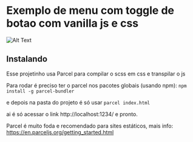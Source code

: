 # Exemplo de menu com toggle de botao com vanilla js e css

![Alt Text](https://media.giphy.com/media/3NvTzUbc11ldyv4U13/giphy.gif)

## Instalando

Esse projetinho usa Parcel para compilar o scss em css e transpilar o js

Para rodar é preciso ter o parcel nos pacotes globais (usando npm):
`npm install -g parcel-bundler`

e depois na pasta do projeto é só usar
`parcel index.html`

ai é só acessar o link http://localhost:1234/ e pronto.

Parcel é muito foda e recomendado para sites estáticos, mais info:
https://en.parceljs.org/getting_started.html
